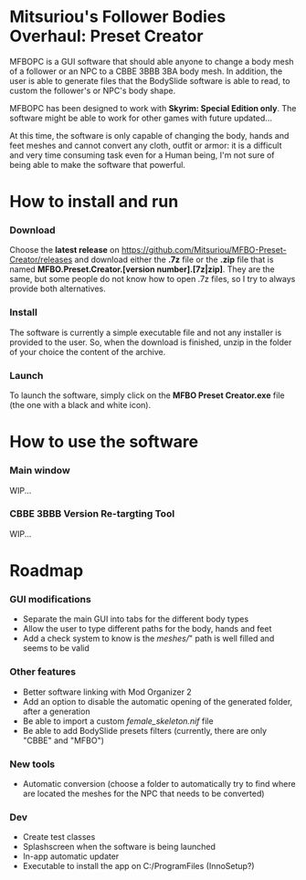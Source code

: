 # Mitsuriou's Follower Bodies Overhaul: Preset Creator
MFBOPC is a GUI software that should able anyone to change a body mesh of a follower or an NPC to a CBBE 3BBB 3BA body mesh.
In addition, the user is able to generate files that the BodySlide software is able to read, to custom the follower's or NPC's body shape.

MFBOPC has been designed to work with **Skyrim: Special Edition only**. The software might be able to work for other games with future updated...

At this time, the software is only capable of changing the body, hands and feet meshes and cannot convert any cloth, outfit or armor: it is a difficult and very time consuming task even for a Human being, I'm not sure of being able to make the software that powerful.

# How to install and run
### Download
Choose the **latest release** on https://github.com/Mitsuriou/MFBO-Preset-Creator/releases and download either the **.7z** file or the **.zip** file that is named **MFBO.Preset.Creator.[version number].[7z|zip]**. They are the same, but some people do not know how to open .7z files, so I try to always provide both alternatives.

### Install
The software is currently a simple executable file and not any installer is provided to the user. So, when the download is finished, unzip in the folder of your choice the content of the archive.

### Launch
To launch the software, simply click on the **MFBO Preset Creator.exe** file (the one with a black and white icon).

# How to use the software
### Main window
WIP...

### CBBE 3BBB Version Re-targting Tool
WIP...

# Roadmap
### GUI modifications
- Separate the main GUI into tabs for the different body types
- Allow the user to type different paths for the body, hands and feet
- Add a check system to know is the *meshes/*" path is well filled and seems to be valid

### Other features
- Better software linking with Mod Organizer 2
- Add an option to disable the automatic opening of the generated folder, after a generation
- Be able to import a custom *female_skeleton.nif* file
- Be able to add BodySlide presets filters (currently, there are only "CBBE" and "MFBO")

### New tools
- Automatic conversion (choose a folder to automatically try to find where are located the meshes for the NPC that needs to be converted)

### Dev
- Create test classes
- Splashscreen when the software is being launched
- In-app automatic updater
- Executable to install the app on C:/ProgramFiles (InnoSetup?)
